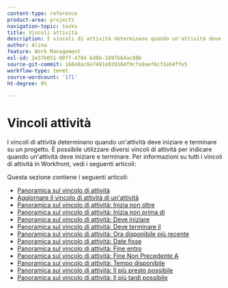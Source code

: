 ```yaml
---
content-type: reference
product-area: projects
navigation-topic: tasks
title: Vincoli attività
description: I vincoli di attività determinano quando un'attività deve iniziare e terminare su un progetto. È possibile utilizzare diversi vincoli di attività per indicare quando un'attività deve iniziare e terminare. Per informazioni su tutti i vincoli di attività in Workfront, vedere i seguenti articoli.
author: Alina
feature: Work Management
exl-id: 2e37b051-00ff-4784-bd8b-1897bb4ac80b
source-git-commit: 168e8ac6e7491e020164f9cfa9aef6cf1e64ffe5
workflow-type: tm+mt
source-wordcount: '171'
ht-degree: 0%

---
```


# Vincoli attività

I vincoli di attività determinano quando un&#39;attività deve iniziare e terminare su un progetto. È possibile utilizzare diversi vincoli di attività per indicare quando un&#39;attività deve iniziare e terminare. Per informazioni su tutti i vincoli di attività in Workfront, vedi i seguenti articoli:

Questa sezione contiene i seguenti articoli:

* [Panoramica sul vincolo di attività](../../../manage-work/tasks/task-constraints/task-constraint-overview.md)
* [Aggiornare il vincolo di attività di un&#39;attività](../../../manage-work/tasks/task-constraints/update-task-constraint-of-task.md)
* [Panoramica sul vincolo di attività: Inizia non oltre](../../../manage-work/tasks/task-constraints/start-no-later-than.md)
* [Panoramica sul vincolo di attività: Inizia non prima di](../../../manage-work/tasks/task-constraints/start-no-earlier-than.md)
* [Panoramica sul vincolo di attività: Deve iniziare](../../../manage-work/tasks/task-constraints/must-start-on.md)
* [Panoramica sul vincolo di attività: Deve terminare il](../../../manage-work/tasks/task-constraints/must-finish-on.md)
* [Panoramica sul vincolo di attività: Ora disponibile più recente](../../../manage-work/tasks/task-constraints/latest-available-time.md)
* [Panoramica sul vincolo di attività: Date fisse](../../../manage-work/tasks/task-constraints/fixed-dates.md)
* [Panoramica sul vincolo di attività: Fine entro](../../../manage-work/tasks/task-constraints/finish-no-later-than.md)
* [Panoramica sul vincolo di attività: Fine Non Precedente A](../../../manage-work/tasks/task-constraints/finish-no-earlier-than.md)
* [Panoramica sul vincolo di attività: Tempo disponibile](../../../manage-work/tasks/task-constraints/earliest-available-time.md)
* [Panoramica sul vincolo di attività: Il più presto possibile](../../../manage-work/tasks/task-constraints/as-soon-as-possible.md)
* [Panoramica sul vincolo di attività: Il più tardi possibile](../../../manage-work/tasks/task-constraints/as-late-as-possible.md)
